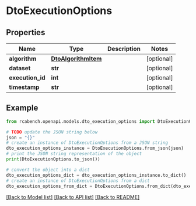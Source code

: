 # DtoExecutionOptions


## Properties

Name | Type | Description | Notes
------------ | ------------- | ------------- | -------------
**algorithm** | [**DtoAlgorithmItem**](DtoAlgorithmItem.md) |  | [optional] 
**dataset** | **str** |  | [optional] 
**execution_id** | **int** |  | [optional] 
**timestamp** | **str** |  | [optional] 

## Example

```python
from rcabench.openapi.models.dto_execution_options import DtoExecutionOptions

# TODO update the JSON string below
json = "{}"
# create an instance of DtoExecutionOptions from a JSON string
dto_execution_options_instance = DtoExecutionOptions.from_json(json)
# print the JSON string representation of the object
print(DtoExecutionOptions.to_json())

# convert the object into a dict
dto_execution_options_dict = dto_execution_options_instance.to_dict()
# create an instance of DtoExecutionOptions from a dict
dto_execution_options_from_dict = DtoExecutionOptions.from_dict(dto_execution_options_dict)
```
[[Back to Model list]](../README.md#documentation-for-models) [[Back to API list]](../README.md#documentation-for-api-endpoints) [[Back to README]](../README.md)


